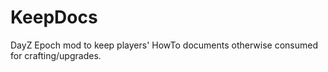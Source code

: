KeepDocs
========

DayZ Epoch mod to keep players' HowTo documents otherwise consumed for crafting/upgrades.
